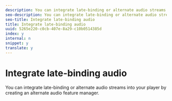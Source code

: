 ```yaml
---
description: You can integrate late-binding or alternate audio streams into your player by creating an alternate audio feature manager.
seo-description: You can integrate late-binding or alternate audio streams into your player by creating an alternate audio feature manager.
seo-title: Integrate late-binding audio
title: Integrate late-binding audio
uuid: 5265e220-c0cb-407e-8a29-c10b0514385d
index: y
internal: n
snippet: y
translate: y
---
```


# Integrate late-binding audio

You can integrate late-binding or alternate audio streams into your player by creating an alternate audio feature manager.

